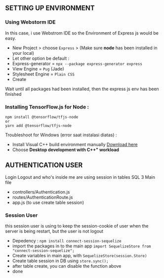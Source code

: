 ## SETTING UP ENVIRONMENT

### Using Webstorm IDE
In this case, i use Webstrom IDE so the Environment of Express js would be easy.
* New Project > choose `Express` > (Make sure __node__ has been installed in your local)
* Let other option be default :
* Express-generator = `npx --package express-generator express`
* View Engine = `Pug` (Jade)
* Stylesheet Engine = `Plain CSS`
* Create

Wait until all packages had been installed, then the express js env has been finished

### Installing TensorFlow.js for Node :
```
npm install @tensorflow/tfjs-node
or
yarn add @tensorflow/tfjs-node
```
Troubleshoot for Windows (error saat instalasi diatas) :
* Install Visual C++ build environment manually [Download here](https://visualstudio.microsoft.com/thank-you-downloading-visual-studio/?sku=BuildTools)
* Choose __Desktop development with C++" workload__  

## AUTHENTICATION USER
Login Logout and who's inside me are using session in tables SQL
3 Main file 
* controllers/Authentication.js
* routes/AuthenticationRoute.js
* app.js (to use create table session)

### Session User
this session user is using to keep the session-cookie of user when the server is being restart, but the user is not logout
- Depedency : 
`npm install connect-session-sequelize`
- import the packages in to the main app `import SequelizeStore from "connect-session-sequelize";`
- Create variables in main app, with `SequelizeStore(session.Store)`
- Create table session in DB using `store.sync();`
- after table create, you can disable the function above
- done
